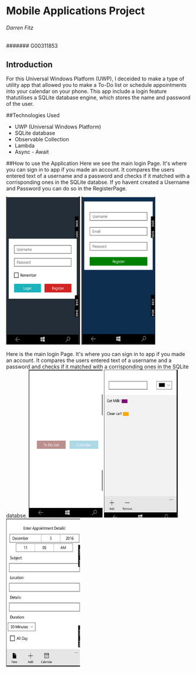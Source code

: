 # Mobile Applications Project
###### Darren Fitz
####### G00311853

## Introduction
For this Universal Windows Platform (UWP), I deceided to make a type of utility app that allowed you to make a To-Do list or schedule appointments into your calendar on your phone. This app include a login feature thatutilises a SQLite database engine, which stores the name and password of the user.

##Technologies Used
+ UWP (Universal Windows Platform)
+ SQLite database
+ Observable Collection
+ Lambda
+ Async - Await

##How to use the Application
Here we see the main login Page. It's where you can sign in to app if you made an account. It compares the users entered text of a username and a password and checks if it matched with a corrisponding ones in the SQLite databse. If yo havent created a Username and Password you can do so in the RegisterPage. 

<img src="Screenshots/1.PNG" alt="home" width="200" height="400"/>
<img src="Screenshots/2.PNG" alt="home" width="200" height="400"/>

Here is the main login Page. It's where you can sign in to app if you made an account. It compares the users entered text of a username and a password and checks if it matched with a corrisponding ones in the SQLite databse.
<img src="Screenshots/5.PNG" alt="home" width="200" height="400"/>
<img src="Screenshots/3.PNG" alt="home" width="200" height="400"/>
<img src="Screenshots/4.PNG" alt="home" width="200" height="400"/>


